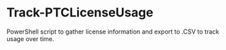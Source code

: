 # Track-PTCLicenseUsage
PowerShell script to gather license information and export to .CSV to track usage over time.
